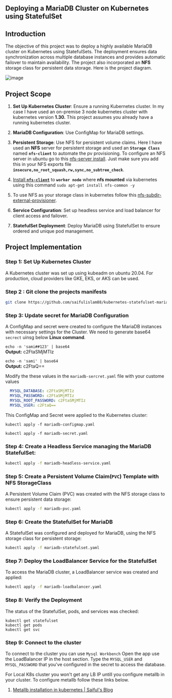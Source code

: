 ## Deploying a MariaDB Cluster on Kubernetes using StatefulSet

## Introduction
The objective of this project was to deploy a highly available MariaDB cluster on Kubernetes using StatefulSets. The deployment ensures data synchronization across multiple database instances and provides automatic failover to maintain availability. The project also incorporated an **NFS** storage class for persistent data storage. Here is the project diagram. 

![image](https://github.com/user-attachments/assets/8c5a5bda-34e7-4899-bf51-2ff0e12527f3)

## Project Scope
1. **Set Up Kubernetes Cluster**: Ensure a running Kubernetes cluster. In my case I have used an on-premise 3 node kubernetes cluster with kubernetes version **1.30.** This project assumes you already have a running kubernetes cluster.

2. **MariaDB Configuration**: Use ConfigMap for MariaDB settings.

3. **Persistent Storage**: Use NFS for persistent volume claims. Here I have used an **NFS** server for persistent storage and used an **`Storage Class`** named **`nfs-client`** to automate the pv provisioning. To configure an NFS server in ubuntu go to this [nfs-server install](https://github.com/saifulislam88/nfs-server). Just make sure you add this in your NFS exports file **```insecure,no_root_squash,rw,sync,no_subtree_check```**.

4. [Install **`nfs-client`**](https://github.com/saifulislam88/nfs-server?tab=readme-ov-file#linux-client) to **`worker node`** where **nfs mounted** via kubernetes using this command `sudo apt-get install nfs-common -y`

5. To use NFS as your storage class in kubernetes follow this [nfs-subdir-external-provisioner](https://github.com/kubernetes-sigs/nfs-subdir-external-provisioner).

6. **Service Configuration**: Set up headless service and load balancer for client access and failover.

7. **StatefulSet Deployment**: Deploy MariaDB using StatefulSet to ensure ordered and unique pod management.


## Project Implementation

### Step 1: Set Up Kubernetes Cluster
A Kubernetes cluster was set up using kubeadm on ubuntu 20.04. For production, cloud providers like GKE, EKS, or AKS can be used.

### Step 2 : Git clone the projects manifests

```sh
git clone https://github.com/saifulislam88/kubernetes-statefulset-mariadb.git
```

### Step 3: Update secret for MariaDB Configuration
A ConfigMap and secret were created to configure the MariaDB instances with necessary settings for the Cluster. We need to generate base64 `secrect` uinsg below **Linux command**.

`echo -n 'sami##123' | base64`\
**Output:** c2FtaSMjMTIz

`echo -n 'sami' | base64`\
**Output:** c2FtaQ==

Modify the these values in the ``mariadb-sercret.yaml`` file with your custome values

```yaml
  MYSQL_DATABASE: c2FtaSMjMTIz
  MYSQL_PASSWORD: c2FtaSMjMTIz
  MYSQL_ROOT_PASSWORD: c2FtaSMjMTIz
  MYSQL_USER: c2FtaQ==
```
This ConfigMap and Secret were applied to the Kubernetes cluster:

```kubectl apply -f mariadb-configmap.yaml```

```kubectl apply -f mariadb-secret.yaml```

### Step 4: Create a Headless Service managing the MariaDB StatefulSet:

```sh
kubectl apply -f mariadb-headless-service.yaml
```

### Step 5: Create a Persistent Volume Claim(`PVC`) Template with NFS StorageClass

A Persistent Volume Claim (PVC) was created with the NFS storage class to ensure persistent data storage:

```sh
kubectl apply -f mariadb-pvc.yaml
```

### Step 6: Create the StatefulSet for MariaDB
A StatefulSet was configured and deployed for MariaDB, using the NFS storage class for persistent storage:


```sh
kubectl apply -f mariadb-statefulset.yaml
```

### Step 7: Deploy the LoadBalancer Service for the StatefulSet

To access the MariaDB cluster, a LoadBalancer service was created and applied: 

```sh
kubectl apply -f mariadb-loadbalancer.yaml
```

### Step 8: Verify the Deployment
The status of the StatefulSet, pods, and services was checked: 

`kubectl get statefulset`\
`kubectl get pods`\
`kubectl get svc`

### Step 9: Connect to the cluster

To connect to the cluster you can use ``Mysql Workbench``
Open the app use the LoadBalancer IP in the host section. Type the ``MYSQL_USER`` and ``MYSQL_PASSWORD`` that you've configured in the secret to access the database. 

For Local K8s cluster you won't get any LB IP untill you configure metallb in your cluster. To configure metallb follow these links below.

1. [Metallb installation in kubernetes | Saiful's Blog](https://github.com/saifulislam88/kubernetes/blob/main/G.k8s-configure-metalLB-on-premises/Setup-MetalLB-for-Nginx-Ingress-Loadbalancer-IP.md)



